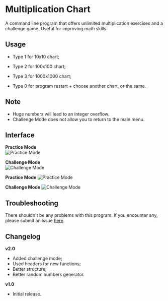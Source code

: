 # Multiplication Chart
A command line program that offers unlimited multiplication exercises and a challenge game. Useful for improving math skills.

## Usage
- Type 1 for 10x10 chart;

- Type 2 for 100x100 chart;

- Type 3 for 1000x1000 chart;

- Type 0 for program restart + choose another chart, or the same.

## Note
-  Huge numbers will lead to an integer overflow.
-  Challenge Mode does not allow you to return to the main menu.

## Interface

<strong>Practice Mode</strong><br>
<img src="https://github.com/user-attachments/assets/4ae1a32a-eaf0-4006-8f32-11b31b2774fc" alt="Practice Mode"><br>

<strong>Challenge Mode</strong><br>
<img src="https://github.com/user-attachments/assets/b345ed31-aace-493d-ba35-b0adcc6e9fa0" alt="Challenge Mode"><br>

**Practice Mode**
![Practice Mode](https://github.com/user-attachments/assets/4ae1a32a-eaf0-4006-8f32-11b31b2774fc)

**Challenge Mode**
![Challenge Mode](https://github.com/user-attachments/assets/b345ed31-aace-493d-ba35-b0adcc6e9fa0)

## Troubleshooting
There shouldn't be any problems with this program. If you encounter any, please submit an issue [here](https://github.com/Kevin4e/MultiplicationChart/issues).

## Changelog
**v2.0**
-  Added challenge mode;
-  Used headers for new functions;
-  Better structure;
-  Better random numbers generator.

**v1.0**
-  Initial release.
